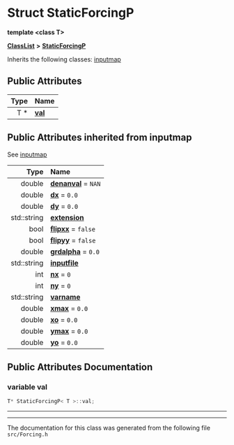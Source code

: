 

# Struct StaticForcingP

**template &lt;class T&gt;**



[**ClassList**](annotated.md) **>** [**StaticForcingP**](structStaticForcingP.md)








Inherits the following classes: [inputmap](classinputmap.md)






















## Public Attributes

| Type | Name |
| ---: | :--- |
|  T \* | [**val**](#variable-val)  <br> |


## Public Attributes inherited from inputmap

See [inputmap](classinputmap.md)

| Type | Name |
| ---: | :--- |
|  double | [**denanval**](classinputmap.md#variable-denanval)   = `NAN`<br> |
|  double | [**dx**](classinputmap.md#variable-dx)   = `0.0`<br> |
|  double | [**dy**](classinputmap.md#variable-dy)   = `0.0`<br> |
|  std::string | [**extension**](classinputmap.md#variable-extension)  <br> |
|  bool | [**flipxx**](classinputmap.md#variable-flipxx)   = `false`<br> |
|  bool | [**flipyy**](classinputmap.md#variable-flipyy)   = `false`<br> |
|  double | [**grdalpha**](classinputmap.md#variable-grdalpha)   = `0.0`<br> |
|  std::string | [**inputfile**](classinputmap.md#variable-inputfile)  <br> |
|  int | [**nx**](classinputmap.md#variable-nx)   = `0`<br> |
|  int | [**ny**](classinputmap.md#variable-ny)   = `0`<br> |
|  std::string | [**varname**](classinputmap.md#variable-varname)  <br> |
|  double | [**xmax**](classinputmap.md#variable-xmax)   = `0.0`<br> |
|  double | [**xo**](classinputmap.md#variable-xo)   = `0.0`<br> |
|  double | [**ymax**](classinputmap.md#variable-ymax)   = `0.0`<br> |
|  double | [**yo**](classinputmap.md#variable-yo)   = `0.0`<br> |






















































































## Public Attributes Documentation




### variable val 

```C++
T* StaticForcingP< T >::val;
```




<hr>

------------------------------
The documentation for this class was generated from the following file `src/Forcing.h`

